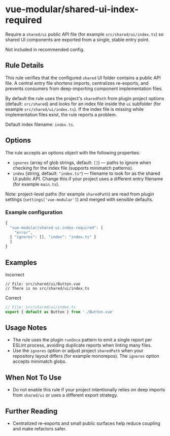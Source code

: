 # vue-modular/shared-ui-index-required

Require a `shared/ui` public API file (for example `src/shared/ui/index.ts`) so shared UI components are exported from a single, stable entry point.

Not included in recommended config.

## Rule Details

This rule verifies that the configured `shared` UI folder contains a public API file. A central entry file shortens imports, centralizes re-exports, and prevents consumers from deep-importing component implementation files.

By default the rule uses the project's `sharedPath` from plugin project options (default: `src/shared`) and looks for an index file inside the `ui` subfolder (for example `src/shared/ui/index.ts`). If the index file is missing while implementation files exist, the rule reports a problem.

Default index filename: `index.ts`.

## Options

The rule accepts an options object with the following properties:

- `ignores` (array of glob strings, default: `[]`) — paths to ignore when checking for the index file (supports minimatch patterns).
- `index` (string, default: `"index.ts"`) — filename to look for as the shared UI public API. Change this if your project uses a different entry filename (for example `main.ts`).

Note: project-level paths (for example `sharedPath`) are read from plugin settings (`settings['vue-modular']`) and merged with sensible defaults.

### Example configuration

```js
{
  "vue-modular/shared-ui-index-required": [
    "error",
  { "ignores": [], "index": "index.ts" }
  ]
}
```

## Examples

Incorrect

```text
// File: src/shared/ui/Button.vue
// There is no src/shared/ui/index.ts
```

Correct

```ts
// File: src/shared/ui/index.ts
export { default as Button } from './Button.vue'
```

## Usage Notes

- The rule uses the plugin `runOnce` pattern to emit a single report per ESLint process, avoiding duplicate reports when linting many files.
- Use the `ignores` option or adjust project `sharedPath` when your repository layout differs (for example monorepos). The `ignores` option accepts minimatch globs.

## When Not To Use

- Do not enable this rule if your project intentionally relies on deep imports from `shared/ui` or uses a different export strategy.

## Further Reading

- Centralized re-exports and small public surfaces help reduce coupling and make refactors safer.
